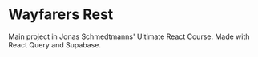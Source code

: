 # Wayfarers Rest

Main project in Jonas Schmedtmanns' Ultimate React Course. Made with React Query and Supabase.
